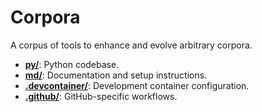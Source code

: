 # Corpora

A corpus of tools to enhance and evolve arbitrary corpora.

- [**py/**](py/README.md): Python codebase.
- [**md/**](md/README.md): Documentation and setup instructions.
- [**.devcontainer/**](.devcontainer/README.md): Development container configuration.
- [**.github/**](.github/workflows/README.md): GitHub-specific workflows.
